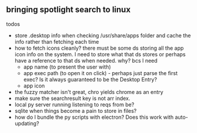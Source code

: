 **bringing spotlight search to linux**
---
todos
- store .desktop info when checking /usr/share/apps folder and cache the info rather than fetching each time
- how to fetch icons cleanly? there must be some ds storing all the app icon info on the system. I need to store what that ds stores or perhaps have a reference to that ds when needed. why? bcs I need
    - app name (to present the user with)
    - app exec path (to open it on click) - perhaps just parse the first exec? Is it always guaranteed to be the Desktop Entry?
    - app icon
- the fuzzy matcher isn't great, chro yields chrome as an entry
- make sure the searchresult key is not arr index.
- local py server running listening to reqs from be?
- sqlite when things become a pain to store in files?
- how do I bundle the py scripts with electron? Does this work with auto-updating?
